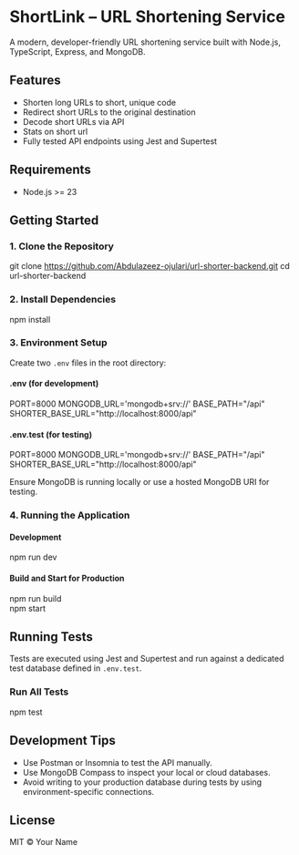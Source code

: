 # ShortLink – URL Shortening Service

A modern, developer-friendly URL shortening service built with Node.js, TypeScript, Express, and MongoDB.

## Features

- Shorten long URLs to short, unique code
- Redirect short URLs to the original destination
- Decode short URLs via API
- Stats on short url
- Fully tested API endpoints using Jest and Supertest

## Requirements

- Node.js >= 23

## Getting Started

### 1. Clone the Repository

git clone https://github.com/Abdulazeez-ojulari/url-shorter-backend.git
cd url-shorter-backend

### 2. Install Dependencies

npm install

### 3. Environment Setup

Create two `.env` files in the root directory:

#### .env (for development)

PORT=8000
MONGODB_URL='mongodb+srv://<your-production-uri>'
BASE_PATH="/api"
SHORTER_BASE_URL="http://localhost:8000/api"

#### .env.test (for testing)

PORT=8000
MONGODB_URL='mongodb+srv://<your-production-uri>'
BASE_PATH="/api"
SHORTER_BASE_URL="http://localhost:8000/api"

Ensure MongoDB is running locally or use a hosted MongoDB URI for testing.

### 4. Running the Application

#### Development

npm run dev

#### Build and Start for Production

npm run build  
npm start

## Running Tests

Tests are executed using Jest and Supertest and run against a dedicated test database defined in `.env.test`.

### Run All Tests

npm test

## Development Tips

- Use Postman or Insomnia to test the API manually.
- Use MongoDB Compass to inspect your local or cloud databases.
- Avoid writing to your production database during tests by using environment-specific connections.

## License

MIT © Your Name
